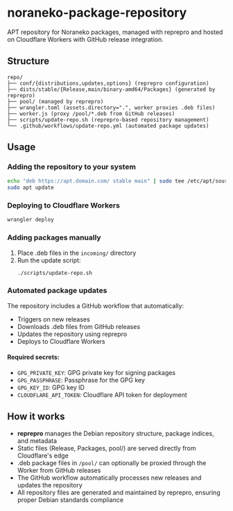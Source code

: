 # noraneko-package-repository

APT repository for Noraneko packages, managed with reprepro and hosted on Cloudflare Workers with GitHub release integration.

## Structure

```
repo/
├── conf/{distributions,updates,options} (reprepro configuration)
├── dists/stable/{Release,main/binary-amd64/Packages} (generated by reprepro)
├── pool/ (managed by reprepro)
├── wrangler.toml (assets.directory=".", worker proxies .deb files)  
├── worker.js (proxy /pool/*.deb from GitHub releases)
├── scripts/update-repo.sh (reprepro-based repository management)
└── .github/workflows/update-repo.yml (automated package updates)
```

## Usage

### Adding the repository to your system

```bash
echo "deb https://apt.domain.com/ stable main" | sudo tee /etc/apt/sources.list.d/noraneko.list
sudo apt update
```

### Deploying to Cloudflare Workers

```bash
wrangler deploy
```

### Adding packages manually

1. Place .deb files in the `incoming/` directory
2. Run the update script:
   ```bash
   ./scripts/update-repo.sh
   ```

### Automated package updates

The repository includes a GitHub workflow that automatically:
- Triggers on new releases
- Downloads .deb files from GitHub releases
- Updates the repository using reprepro
- Deploys to Cloudflare Workers

#### Required secrets:
- `GPG_PRIVATE_KEY`: GPG private key for signing packages
- `GPG_PASSPHRASE`: Passphrase for the GPG key
- `GPG_KEY_ID`: GPG key ID
- `CLOUDFLARE_API_TOKEN`: Cloudflare API token for deployment

## How it works

- **reprepro** manages the Debian repository structure, package indices, and metadata
- Static files (Release, Packages, pool/) are served directly from Cloudflare's edge
- .deb package files in `/pool/` can optionally be proxied through the Worker from GitHub releases
- The GitHub workflow automatically processes new releases and updates the repository
- All repository files are generated and maintained by reprepro, ensuring proper Debian standards compliance
